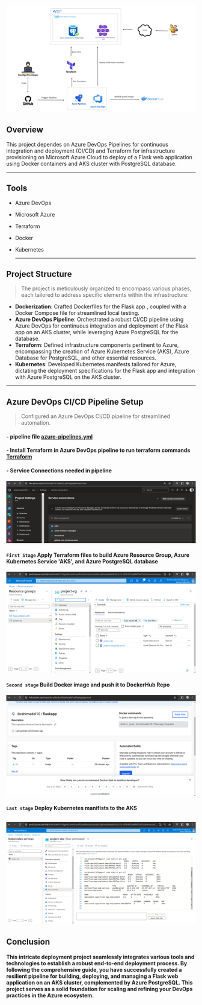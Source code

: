![](https://github.com/IbrahimmAdel/Azure-Devops/blob/master/screenshots/Presentation.gif)
---
## Overview
 This project dependes on Azure DevOps Pipelines for continuous integration and deployment (CI/CD) and Terraform for infrastructure provisioning on Microsoft Azure Cloud to deploy of a Flask web application using Docker containers and AKS cluster with PostgreSQL database.

---
## Tools
* Azure DevOps
* Microsoft Azure
* Terraform
* Docker
* Kubernetes

  -------

## Project Structure
> The project is meticulously organized to encompass various phases, each tailored to address specific elements within the infrastructure:

- **Dockerization**: Crafted Dockerfiles for the Flask app , coupled with a Docker Compose file for streamlined local testing.
- **Azure DevOps Pipeline**: Orchestrated a robust CI/CD pipeline using Azure DevOps for continuous integration and deployment of the Flask app on an AKS cluster, while leveraging Azure PostgreSQL for the database.
- **Terraform**: Defined infrastructure components pertinent to Azure, encompassing the creation of Azure Kubernetes Service (AKS), Azure Database for PostgreSQL, and other essential resources.
- **Kubernetes**: Developed Kubernetes manifests tailored for Azure, dictating the deployment specifications for the Flask app and integration with Azure PostgreSQL on the AKS cluster.

---
## Azure DevOps CI/CD Pipeline Setup
> Configured an Azure DevOps CI/CD pipeline for streamlined automation.

#### - pipeline file [azure-pipelines.yml](https://github.com/IbrahimmAdel/Banque-Misr-DevOps-Task/blob/master/azure-azurepipeline-project/azure-pipelines.yml)
#### - Install Terraform in Azure DevOps pipeline to run terraform commands [Terraform](https://marketplace.visualstudio.com/items?itemName=ms-devlabs.custom-terraform-tasks)
#### - Service Connections needed in pipeline         
![](https://github.com/IbrahimmAdel/Banque-Misr-DevOps-Task/blob/master/azure-azurepipeline-project/screenshots/project-service-connections.png)
#### `First Stage` Apply Terraform files to build Azure Resource Group, Azure Kubernetes Service 'AKS', and Azure PostgreSQL database
![](https://github.com/IbrahimmAdel/Banque-Misr-DevOps-Task/blob/master/azure-azurepipeline-project/screenshots/created%20resource%20group.png)
#### `Second stage` Build Docker image and push it to DockerHub Repo
![](https://github.com/IbrahimmAdel/Banque-Misr-DevOps-Task/blob/master/azure-azurepipeline-project/screenshots/Docker%20Hub.png)
#### `Last stage` Deploy Kubernetes manifists to the AKS
  ![](https://github.com/IbrahimmAdel/Banque-Misr-DevOps-Task/blob/master/azure-azurepipeline-project/screenshots/AKS-resources.png)
----
## Conclusion
#### This intricate deployment project seamlessly integrates various tools and technologies to establish a robust end-to-end deployment process. By following the comprehensive guide, you have successfully created a resilient pipeline for building, deploying, and managing a Flask web application on an AKS cluster, complemented by Azure PostgreSQL. This project serves as a solid foundation for scaling and refining your DevOps practices in the Azure ecosystem.
